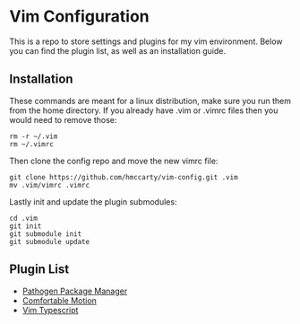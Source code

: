 # Vim Configuration
This is a repo to store settings and plugins for my vim environment. Below you can find the plugin list, as well as an installation guide. 

## Installation
These commands are meant for a linux distribution, make sure you run them from the home directory. 
If you already have .vim or .vimrc files then you would need to remove those: 
```
rm -r ~/.vim
rm ~/.vimrc
```
Then clone the config repo and move the new vimrc file: 
```
git clone https://github.com/hmccarty/vim-config.git .vim
mv .vim/vimrc .vimrc
```
Lastly init and update the plugin submodules:
```
cd .vim
git init
git submodule init
git submodule update
```

## Plugin List

* [Pathogen Package Manager](https://github.com/tpope/vim-pathogen)
* [Comfortable Motion](https://github.com/yuttie/comfortable-motion.vim)
* [Vim Typescript](https://github.com/leafgarland/typescript-vim)
